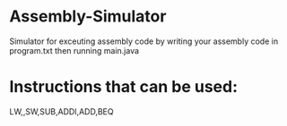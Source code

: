 # Assembly-Simulator
Simulator for exceuting assembly code by writing your assembly code in program.txt then running main.java</br>
# Instructions that can be used:
LW,,SW,SUB,ADDI,ADD,BEQ
